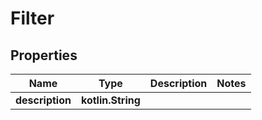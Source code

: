 
# Filter

## Properties
Name | Type | Description | Notes
------------ | ------------- | ------------- | -------------
**description** | **kotlin.String** |  | 



